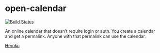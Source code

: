 # open-calendar
[![Build Status](https://travis-ci.org/joelklingler/open-calendar.svg?branch=master)](https://travis-ci.org/joelklingler/open-calendar)

An online calendar that doesn't require login or auth. You create a calendar and get a permalink. Anyone with that permalink can use the calendar.

[Heroku](https://glacial-meadow-43612.herokuapp.com/)
